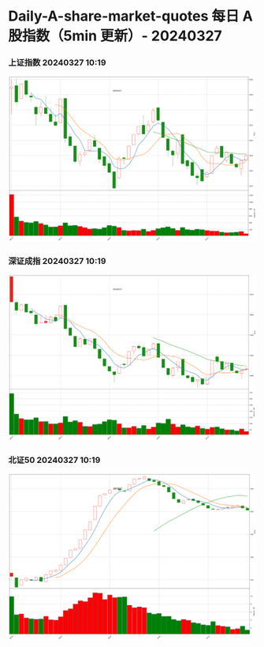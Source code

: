 
# Daily-A-share-market-quotes 每日 A 股指数（5min 更新）- 20240327

### 上证指数 20240327 10:19
![](./fig/2024/3/20240327-sh000001.png)

### 深证成指 20240327 10:19
![](./fig/2024/3/20240327-sz399001.png)

### 北证50 20240327 10:19
![](./fig/2024/3/20240327-bj899050.png)
